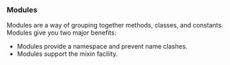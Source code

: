 ### Modules

Modules are a way of grouping together methods, classes, and constants. Modules give you
two major benefits:
* Modules provide a namespace and prevent name clashes.
* Modules support the mixin facility.
